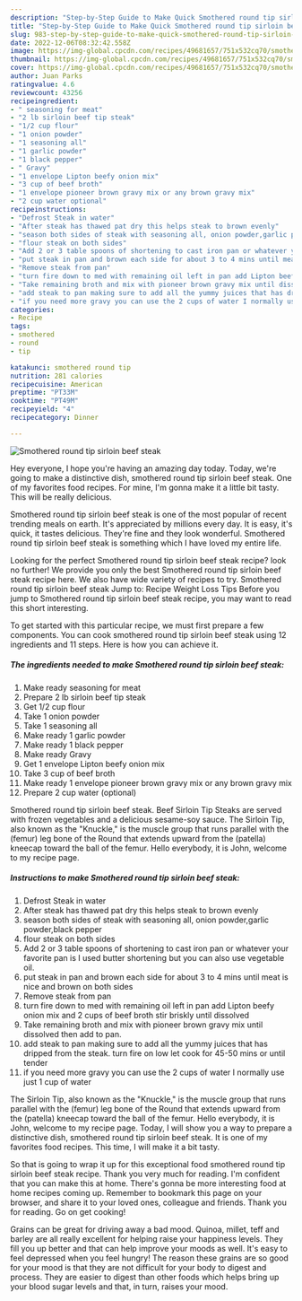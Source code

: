 ```yaml
---
description: "Step-by-Step Guide to Make Quick Smothered round tip sirloin beef steak"
title: "Step-by-Step Guide to Make Quick Smothered round tip sirloin beef steak"
slug: 983-step-by-step-guide-to-make-quick-smothered-round-tip-sirloin-beef-steak
date: 2022-12-06T08:32:42.558Z
image: https://img-global.cpcdn.com/recipes/49681657/751x532cq70/smothered-round-tip-sirloin-beef-steak-recipe-main-photo.jpg
thumbnail: https://img-global.cpcdn.com/recipes/49681657/751x532cq70/smothered-round-tip-sirloin-beef-steak-recipe-main-photo.jpg
cover: https://img-global.cpcdn.com/recipes/49681657/751x532cq70/smothered-round-tip-sirloin-beef-steak-recipe-main-photo.jpg
author: Juan Parks
ratingvalue: 4.6
reviewcount: 43256
recipeingredient:
- " seasoning for meat"
- "2 lb sirloin beef tip steak"
- "1/2 cup flour"
- "1 onion powder"
- "1 seasoning all"
- "1 garlic powder"
- "1 black pepper"
- " Gravy"
- "1 envelope Lipton beefy onion mix"
- "3 cup of beef broth"
- "1 envelope pioneer brown gravy mix or any brown gravy mix"
- "2 cup water optional"
recipeinstructions:
- "Defrost Steak in water"
- "After steak has thawed pat dry this helps steak to brown evenly"
- "season both sides of steak with seasoning all, onion powder,garlic powder,black pepper"
- "flour steak on both sides"
- "Add 2 or 3 table spoons of shortening to cast iron pan or whatever your favorite pan is I used butter shortening but you can also use vegetable oil."
- "put steak in pan and brown each side for about 3 to 4 mins until meat is nice and brown on both sides"
- "Remove steak from pan"
- "turn fire down to med with remaining oil left in pan add Lipton beefy onion mix and 2 cups of beef broth stir briskly until dissolved"
- "Take remaining broth and mix with pioneer brown gravy mix until dissolved then add to pan."
- "add steak to pan making sure to add all the yummy juices that has dripped from the steak. turn fire on low let cook for 45-50 mins or until tender"
- "if you need more gravy you can use the 2 cups of water I normally use just 1 cup of water"
categories:
- Recipe
tags:
- smothered
- round
- tip

katakunci: smothered round tip 
nutrition: 281 calories
recipecuisine: American
preptime: "PT33M"
cooktime: "PT49M"
recipeyield: "4"
recipecategory: Dinner

---
```



![Smothered round tip sirloin beef steak](https://img-global.cpcdn.com/recipes/49681657/751x532cq70/smothered-round-tip-sirloin-beef-steak-recipe-main-photo.jpg)

Hey everyone, I hope you're having an amazing day today. Today, we're going to make a distinctive dish, smothered round tip sirloin beef steak. One of my favorites food recipes. For mine, I'm gonna make it a little bit tasty. This will be really delicious.

Smothered round tip sirloin beef steak is one of the most popular of recent trending meals on earth. It's appreciated by millions every day. It is easy, it's quick, it tastes delicious. They're fine and they look wonderful. Smothered round tip sirloin beef steak is something which I have loved my entire life.

Looking for the perfect Smothered round tip sirloin beef steak recipe? look no further! We provide you only the best Smothered round tip sirloin beef steak recipe here. We also have wide variety of recipes to try. Smothered round tip sirloin beef steak Jump to: Recipe Weight Loss Tips Before you jump to Smothered round tip sirloin beef steak recipe, you may want to read this short interesting.


To get started with this particular recipe, we must first prepare a few components. You can cook smothered round tip sirloin beef steak using 12 ingredients and 11 steps. Here is how you can achieve it.

<!--inarticleads1-->

##### The ingredients needed to make Smothered round tip sirloin beef steak:

1. Make ready  seasoning for meat
1. Prepare 2 lb sirloin beef tip steak
1. Get 1/2 cup flour
1. Take 1 onion powder
1. Take 1 seasoning all
1. Make ready 1 garlic powder
1. Make ready 1 black pepper
1. Make ready  Gravy
1. Get 1 envelope Lipton beefy onion mix
1. Take 3 cup of beef broth
1. Make ready 1 envelope pioneer brown gravy mix or any brown gravy mix
1. Prepare 2 cup water (optional)


Smothered round tip sirloin beef steak. Beef Sirloin Tip Steaks are served with frozen vegetables and a delicious sesame-soy sauce. The Sirloin Tip, also known as the &#34;Knuckle,&#34; is the muscle group that runs parallel with the (femur) leg bone of the Round that extends upward from the (patella) kneecap toward the ball of the femur. Hello everybody, it is John, welcome to my recipe page. 

<!--inarticleads2-->

##### Instructions to make Smothered round tip sirloin beef steak:

1. Defrost Steak in water
1. After steak has thawed pat dry this helps steak to brown evenly
1. season both sides of steak with seasoning all, onion powder,garlic powder,black pepper
1. flour steak on both sides
1. Add 2 or 3 table spoons of shortening to cast iron pan or whatever your favorite pan is I used butter shortening but you can also use vegetable oil.
1. put steak in pan and brown each side for about 3 to 4 mins until meat is nice and brown on both sides
1. Remove steak from pan
1. turn fire down to med with remaining oil left in pan add Lipton beefy onion mix and 2 cups of beef broth stir briskly until dissolved
1. Take remaining broth and mix with pioneer brown gravy mix until dissolved then add to pan.
1. add steak to pan making sure to add all the yummy juices that has dripped from the steak. turn fire on low let cook for 45-50 mins or until tender
1. if you need more gravy you can use the 2 cups of water I normally use just 1 cup of water


The Sirloin Tip, also known as the &#34;Knuckle,&#34; is the muscle group that runs parallel with the (femur) leg bone of the Round that extends upward from the (patella) kneecap toward the ball of the femur. Hello everybody, it is John, welcome to my recipe page. Today, I will show you a way to prepare a distinctive dish, smothered round tip sirloin beef steak. It is one of my favorites food recipes. This time, I will make it a bit tasty. 

So that is going to wrap it up for this exceptional food smothered round tip sirloin beef steak recipe. Thank you very much for reading. I'm confident that you can make this at home. There's gonna be more interesting food at home recipes coming up. Remember to bookmark this page on your browser, and share it to your loved ones, colleague and friends. Thank you for reading. Go on get cooking!

Grains can be great for driving away a bad mood. Quinoa, millet, teff and barley are all really excellent for helping raise your happiness levels. They fill you up better and that can help improve your moods as well. It's easy to feel depressed when you feel hungry! The reason these grains are so good for your mood is that they are not difficult for your body to digest and process. They are easier to digest than other foods which helps bring up your blood sugar levels and that, in turn, raises your mood.
